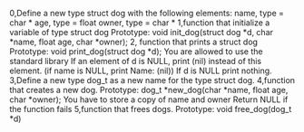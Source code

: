 0,Define a new type struct dog with the following elements:
	name, type = char *
	age, type = float
	owner, type = char *
1,function that initialize a variable of type struct dog
	Prototype: void init_dog(struct dog *d, char *name, float age, char *owner);
2, function that prints a struct dog
	Prototype: void print_dog(struct dog *d);
	You are allowed to use the standard library
	If an element of d is NULL, print (nil) instead of this element. (if name is NULL, print Name: (nil))
	If d is NULL print nothing.
3,Define a new type dog_t as a new name for the type struct dog.
4,function that creates a new dog.
	Prototype: dog_t *new_dog(char *name, float age, char *owner);
	You have to store a copy of name and owner
	Return NULL if the function fails
5,function that frees dogs.
	Prototype: void free_dog(dog_t *d)
